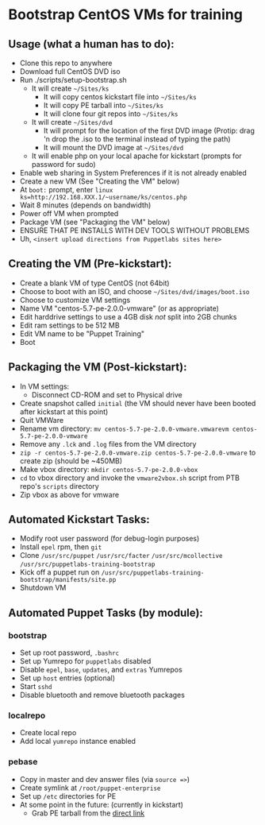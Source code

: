 # Bootstrap CentOS VMs for training

## Usage (what a human has to do):
- Clone this repo to anywhere
- Download full CentOS DVD iso
- Run ./scripts/setup-bootstrap.sh
    - It will create `~/Sites/ks`
        - It will copy centos kickstart file into `~/Sites/ks`
        - It will copy PE tarball into `~/Sites/ks`
        - It will clone four git repos into `~/Sites/ks`
    - It will create `~/Sites/dvd`
        - It will prompt for the location of the first DVD image (Protip: drag 'n drop the .iso to the terminal instead of typing the path)
        - It will mount the DVD image at `~/Sites/dvd`
  - It will enable php on your local apache for kickstart (prompts for password for sudo)
- Enable web sharing in System Preferences if it is not already enabled
- Create a new VM (See "Creating the VM" below)
- At `boot:` prompt, enter `linux ks=http://192.168.XXX.1/~username/ks/centos.php`
- Wait 8 minutes (depends on bandwidth)
- Power off VM when prompted
- Package VM (see "Packaging the VM" below)
- ENSURE THAT PE INSTALLS WITH DEV TOOLS WITHOUT PROBLEMS
- Uh, `<insert upload directions from Puppetlabs sites here>`

## Creating the VM (Pre-kickstart):
- Create a blank VM of type CentOS (not 64bit)
- Choose to boot with an ISO, and choose `~/Sites/dvd/images/boot.iso`
- Choose to customize VM settings
- Name VM "centos-5.7-pe-2.0.0-vmware" (or as appropriate)
- Edit harddrive settings to use a 4GB disk *not* split into 2GB chunks
- Edit ram settings to be 512 MB
- Edit VM name to be "Puppet Training"
- Boot

## Packaging the VM (Post-kickstart):
- In VM settings:
    - Disconnect CD-ROM and set to Physical drive
- Create snapshot called `initial` (the VM should never have been booted after kickstart at this point)
- Quit VMWare
- Rename vm directory: `mv centos-5.7-pe-2.0.0-vmware.vmwarevm centos-5.7-pe-2.0.0-vmware`
- Remove any `.lck` and `.log` files from the VM directory
- `zip -r centos-5.7-pe-2.0.0-vmware.zip centos-5.7-pe-2.0.0-vmware` to create zip (should be ~450MB)
- Make vbox directory: `mkdir centos-5.7-pe-2.0.0-vbox`
- `cd` to vbox directory and invoke the `vmware2vbox.sh` script from PTB repo's `scripts` directory
- Zip vbox as above for vmware

## Automated Kickstart Tasks:
- Modify root user password (for debug-login purposes)
- Install `epel` rpm, then `git`
- Clone `/usr/src/puppet` `/usr/src/facter` `/usr/src/mcollective` `/usr/src/puppetlabs-training-bootstrap`
- Kick off a puppet run on `/usr/src/puppetlabs-training-bootstrap/manifests/site.pp`
- Shutdown VM

## Automated Puppet Tasks (by module):
### bootstrap
- Set up root password, `.bashrc`
- Set up Yumrepo for `puppetlabs` disabled
- Disable `epel`, `base`, `updates`, and `extras`  Yumrepos
- Set up `host` entries (optional)
- Start `sshd`
- Disable bluetooth and remove bluetooth packages

### localrepo
- Create local repo
- Add local `yumrepo` instance enabled

### pebase
- Copy in master and dev answer files (via `source =>`)
- Create symlink at `/root/puppet-enterprise`
- Set up `/etc` directories for PE
- At some point in the future: (currently in kickstart)
    - Grab PE tarball from the [direct link](https://pm.puppetlabs.com/puppet-enterprise/2.0.0/puppet-enterprise-2.0.0-el-5-i386.tar.gz)
